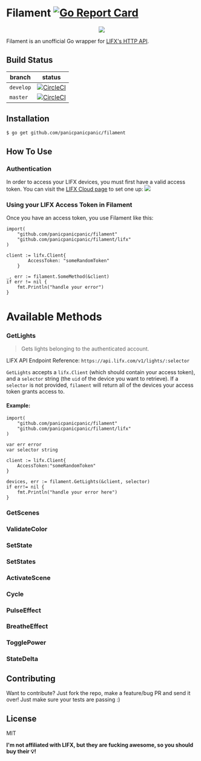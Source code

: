 # Filament [![Go Report Card](https://goreportcard.com/badge/github.com/panicpanicpanic/filament)](https://goreportcard.com/report/github.com/panicpanicpanic/filament)

<p align="center">
  <img src="https://media.giphy.com/media/3o6Ztm25ikO467NGOk/giphy.gif">
</p>

Filament is an unofficial Go wrapper for [LIFX's HTTP API](https://api.developer.lifx.com/docs).

## Build Status
| branch | status |
| --- | --- |
| `develop` | [![CircleCI](https://circleci.com/gh/panicpanicpanic/filament/tree/develop.svg?style=svg)](https://circleci.com/gh/panicpanicpanic/filament) |
| `master` | [![CircleCI](https://circleci.com/gh/panicpanicpanic/filament/tree/master.svg?style=svg)](https://circleci.com/gh/panicpanicpanic/filament) |


## Installation

```sh
$ go get github.com/panicpanicpanic/filament
```

## How To Use

### Authentication
In order to access your LIFX devices, you must first have a valid access token. You can visit the [LIFX Cloud page](https://cloud.lifx.com/settings) to set one up:
![](https://files.readme.io/Uw1PRNPoQ7nFUYDuT6oA_GetLIFXToken.gif)

### Using your LIFX Access Token in Filament
Once you have an access token, you use Filament like this:
```
import(
    "github.com/panicpanicpanic/filament"
    "github.com/panicpanicpanic/filament/lifx"
)

client := lifx.Client{
        AccessToken: "someRandomToken"
    }

_, err := filament.SomeMethod(&client)
if err != nil {
    fmt.Println("handle your error")
}
```

# Available Methods
### GetLights
> Gets lights belonging to the authenticated account.

LIFX API Endpoint Reference: `https://api.lifx.com/v1/lights/:selector`

`GetLights` accepts a `lifx.Client` (which should contain your access token), and a `selector` string (the `uid` of the device you want to retrieve). If a `selector` is not provided, `filament` will return all of the devices your access token grants access to.

#### Example:
```
import(
    "github.com/panicpanicpanic/filament"
    "github.com/panicpanicpanic/filament/lifx"
)

var err error
var selector string

client := lifx.Client{
    AccessToken:"someRandomToken"
}

devices, err := filament.GetLights(&client, selector)
if err!= nil {
    fmt.Println("handle your error here")
}
```

### GetScenes
### ValidateColor
### SetState
### SetStates
### ActivateScene
### Cycle
### PulseEffect
### BreatheEffect
### TogglePower
### StateDelta

## Contributing
Want to contribute? Just fork the repo, make a feature/bug PR and send it over! Just make sure your tests are passing :)

License
----

MIT


**I'm not affiliated with LIFX, but they are fucking awesome, so you should buy their 💡!**
